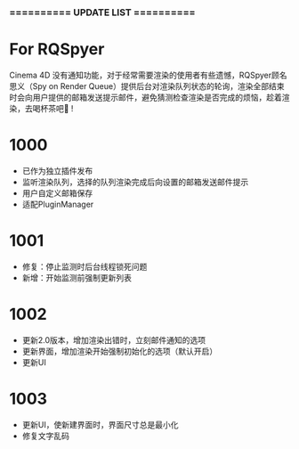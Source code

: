 ###  ==========  UPDATE LIST  ==========  ###
# For RQSpyer
Cinema 4D 没有通知功能，对于经常需要渲染的使用者有些遗憾，RQSpyer顾名思义（Spy on Render Queue）提供后台对渲染队列状态的轮询，渲染全部结束时会向用户提供的邮箱发送提示邮件，避免猜测检查渲染是否完成的烦恼，趁着渲染，去喝杯茶吧🍵 !
# 1000
- 已作为独立插件发布
- 监听渲染队列，选择的队列渲染完成后向设置的邮箱发送邮件提示
- 用户自定义邮箱保存
- 适配PluginManager

# 1001
- 修复：停止监测时后台线程锁死问题
- 新增：开始监测前强制更新列表

# 1002
- 更新2.0版本，增加渲染出错时，立刻邮件通知的选项
- 更新界面，增加渲染开始强制初始化的选项（默认开启）
- 更新UI

# 1003
- 更新UI，使新建界面时，界面尺寸总是最小化
- 修复文字乱码